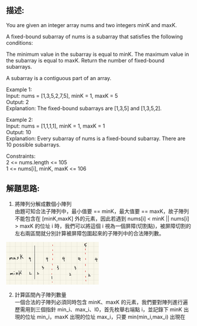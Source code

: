 ## 描述:
You are given an integer array nums and two integers minK and maxK.

A fixed-bound subarray of nums is a subarray that satisfies the following conditions:

The minimum value in the subarray is equal to minK.
The maximum value in the subarray is equal to maxK.
Return the number of fixed-bound subarrays.

A subarray is a contiguous part of an array.  

Example 1:  
Input: nums = [1,3,5,2,7,5], minK = 1, maxK = 5  
Output: 2  
Explanation: The fixed-bound subarrays are [1,3,5] and [1,3,5,2].  

Example 2:  
Input: nums = [1,1,1,1], minK = 1, maxK = 1  
Output: 10  
Explanation: Every subarray of nums is a fixed-bound subarray. There are 10 possible subarrays.  

Constraints:  
2 <= nums.length <= 105  
1 <= nums[i], minK, maxK <= 106

## 解題思路:
1. 將陣列分解成數個小陣列  
由題可知合法子陣列中，最小值要 == minK，最大值要 == maxK，故子陣列不能包含在 [minK,maxK] 外的元素，因此若遇到 nums[i] < minK || nums[i] > maxK 的位址 i 時，我們可以將這個 i 視為一個屏障(切割點)，被屏障切割的左右兩區間就分別計算被屏障包圍起來的子陣列中的合法陣列數。    
<img src="image.png" style="width:50%; height:auto;">

2. 計算區間內子陣列數量  
一個合法的子陣列必須同時包含 minK、maxK 的元素，我們要對陣列進行遍歷需用到三個指針 min_i、max_i、l0，首先枚舉右端點 i，並記錄下 minK 出現的位址 min_i，maxK 出現的位址 max_i，只要 min(min_i,max_i) 出現在    